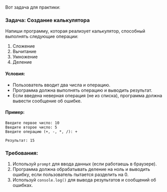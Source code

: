 Вот задача для практики:

### Задача: Создание калькулятора

Напиши программу, которая реализует калькулятор, способный выполнять следующие операции:

1. Сложение
2. Вычитание
3. Умножение
4. Деление

#### Условия:
- Пользователь вводит два числа и операцию.
- Программа должна выполнять операцию и выводить результат.
- Если введена неверная операция (не из списка), программа должна вывести сообщение об ошибке.

#### Пример:

```
Введите первое число: 10
Введите второе число: 5
Введите операцию (+, -, *, /): +

Результат: 15
```

### Требования:
1. Используй `prompt` для ввода данных (если работаешь в браузере).
2. Программа должна обрабатывать деление на ноль и выводить ошибку, если пользователь пытается разделить на 0.
3. Используй `console.log()` для вывода результатов и сообщений об ошибках.

